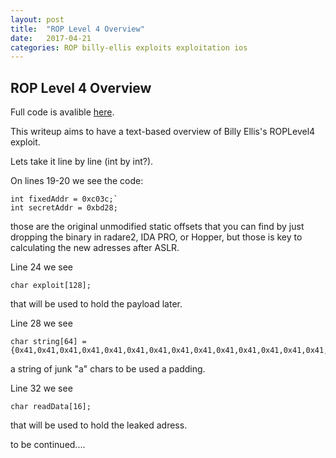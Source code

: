 ```yaml
---
layout: post
title:  "ROP Level 4 Overview"
date:   2017-04-21
categories: ROP billy-ellis exploits exploitation ios 
---
```


ROP Level 4 Overview
---------------------------

Full code is avalible [here](https://ghostbin.com/paste/zgkmn).

This writeup aims to have a text-based overview of Billy Ellis's ROPLevel4 exploit.

Lets take it line by line (int by int?).

On lines 19-20 we see the code:

    int fixedAddr = 0xc03c;`
    int secretAddr = 0xbd28;

those are the original unmodified static offsets that you can find by just dropping the binary in radare2, IDA PRO, or Hopper, but those is key to calculating the new adresses after ASLR.

Line 24 we see

    char exploit[128];
    
that will be used to hold the payload later.

Line 28 we see 

    char string[64] = {0x41,0x41,0x41,0x41,0x41,0x41,0x41,0x41,0x41,0x41,0x41,0x41,0x41,0x41,0x41,0x41,0x41,0x41,0x41,0x41,0x41,0x41,0x41,0x41};
    
a string of junk "a" chars to be used a padding.

Line 32 we see

    char readData[16];
    
that will be used to hold the leaked adress.

to be continued....
